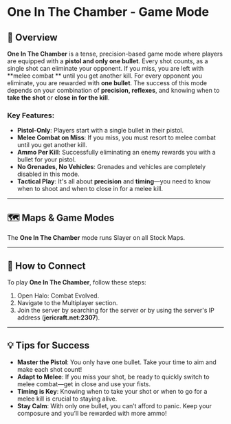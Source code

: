 # One In The Chamber - Game Mode

## 📝 Overview

**One In The Chamber** is a tense, precision-based game mode where players are equipped with a **pistol and only one
bullet**. Every shot counts, as a single shot can eliminate your opponent. If you miss, you are left with **melee combat
** until you get another kill. For every opponent you eliminate, you are rewarded with **one bullet**. The success of
this mode depends on your combination of **precision, reflexes**, and knowing when to **take the shot** or **close in
for the kill**.

### Key Features:

- **Pistol-Only**: Players start with a single bullet in their pistol.
- **Melee Combat on Miss**: If you miss, you must resort to melee combat until you get another kill.
- **Ammo Per Kill**: Successfully eliminating an enemy rewards you with a bullet for your pistol.
- **No Grenades, No Vehicles**: Grenades and vehicles are completely disabled in this mode.
- **Tactical Play**: It's all about **precision** and **timing**—you need to know when to shoot and when to close in for
  a melee kill.

---

## 🗺️ Maps & Game Modes

The **One In The Chamber** mode runs Slayer on all Stock Maps.

---

## 📡 How to Connect

To play **One In The Chamber**, follow these steps:

1. Open Halo: Combat Evolved.
2. Navigate to the Multiplayer section.
3. Join the server by searching for the server or by using the server's IP address (**jericraft.net:2307**).

---

## 💡 Tips for Success

- **Master the Pistol**: You only have one bullet. Take your time to aim and make each shot count!
- **Adapt to Melee**: If you miss your shot, be ready to quickly switch to melee combat—get in close and use your fists.
- **Timing is Key**: Knowing when to take your shot or when to go for a melee kill is crucial to staying alive.
- **Stay Calm**: With only one bullet, you can’t afford to panic. Keep your composure and you’ll be rewarded with more
  ammo!
